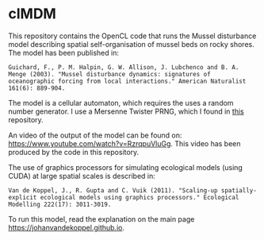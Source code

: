 # clMDM
This repository contains the OpenCL code that runs the Mussel disturbance model describing spatial self-organisation of mussel beds on rocky shores. The model has been published in:

`Guichard, F., P. M. Halpin, G. W. Allison, J. Lubchenco and B. A. Menge (2003). "Mussel disturbance dynamics: signatures of oceanographic forcing from local interactions." American Naturalist 161(6): 889-904.`

The model is a cellular automaton, which requires the uses a random number generator. I use a Mersenne Twister PRNG, which I found in [this](https://github.com/jj9854/oclFeldmanCousins) repository.

An video of the output of the model can be found on: https://www.youtube.com/watch?v=RzrqpuVluGg. This video has been produced by the code in this repository.

The use of graphics processors for simulating ecological models (using CUDA) at large spatial scales is described in:

`Van de Koppel, J., R. Gupta and C. Vuik (2011). "Scaling-up spatially-explicit ecological models using graphics processors." Ecological Modelling 222(17): 3011-3019.`

To run this model, read the explanation on the main page https://johanvandekoppel.github.io.
